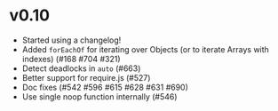 # v0.10

- Started using a changelog!
- Added `forEachOf` for iterating over Objects (or to iterate Arrays with indexes) (#168 #704 #321)
- Detect deadlocks in `auto` (#663)
- Better support for require.js (#527)
- Doc fixes (#542 #596 #615 #628 #631 #690)
- Use single noop function internally (#546)
